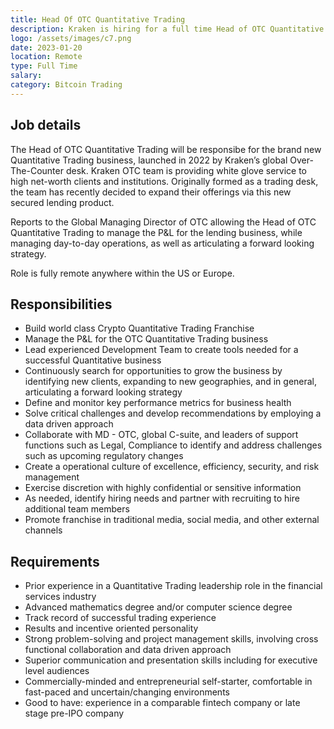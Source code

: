 ```yaml
---
title: Head Of OTC Quantitative Trading
description: Kraken is hiring for a full time Head of OTC Quantitative Trading since Jan 20, 2023. Apply today.
logo: /assets/images/c7.png
date: 2023-01-20
location: Remote
type: Full Time
salary: 
category: Bitcoin Trading
---
```


## Job details

The Head of OTC Quantitative Trading will be responsibe for the brand new Quantitative Trading business, launched in 2022 by Kraken’s global Over-The-Counter desk. Kraken OTC team is providing white glove service to high net-worth clients and institutions. Originally formed as a trading desk, the team has recently decided to expand their offerings via this new secured lending product.

Reports to the Global Managing Director of OTC allowing the Head of OTC Quantitative Trading to manage the P&L for the lending business, while managing day-to-day operations, as well as articulating a forward looking strategy.

Role is fully remote anywhere within the US or Europe.

## Responsibilities

- Build world class Crypto Quantitative Trading Franchise
- Manage the P&L for the OTC Quantitative Trading business
- Lead experienced Development Team to create tools needed for a successful Quantitative business
- Continuously search for opportunities to grow the business by identifying new clients, expanding to new geographies, and in general, articulating a forward looking strategy
- Define and monitor key performance metrics for business health
- Solve critical challenges and develop recommendations by employing a data driven approach
- Collaborate with MD - OTC, global C-suite, and leaders of support functions such as Legal, Compliance to identify and address challenges such as upcoming regulatory changes
- Create a operational culture of excellence, efficiency, security, and risk management
- Exercise discretion with highly confidential or sensitive information
- As needed, identify hiring needs and partner with recruiting to hire additional team members
- Promote franchise in traditional media, social media, and other external channels

## Requirements

- Prior experience in a Quantitative Trading leadership role in the financial services industry
- Advanced mathematics degree and/or computer science degree
- Track record of successful trading experience
- Results and incentive oriented personality
- Strong problem-solving and project management skills, involving cross functional collaboration and data driven approach
- Superior communication and presentation skills including for executive level audiences
- Commercially-minded and entrepreneurial self-starter, comfortable in fast-paced and uncertain/changing environments
- Good to have: experience in a comparable fintech company or late stage pre-IPO company
